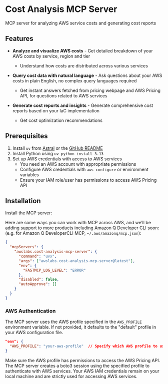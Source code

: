 # Cost Analysis MCP Server

MCP server for analyzing AWS service costs and generating cost reports

## Features

- **Analyze and visualize AWS costs** - Get detailed breakdown of your AWS costs by service, region and tier
  - Understand how costs are distributed across various services

- **Query cost data with natural language** - Ask questions about your AWS costs in plain English, no complex query languages required
  -  Get instant answers fetched from pricing webpage and AWS Pricing API, for questions related to AWS services

- **Generate cost reports and insights** -  Generate comprehensive cost reports based on your IaC implementation
  - Get cost optimization recommendations

## Prerequisites

1. Install `uv` from [Astral](https://docs.astral.sh/uv/getting-started/installation/) or the [GitHub README](https://github.com/astral-sh/uv#installation)
2. Install Python using `uv python install 3.13`
3. Set up AWS credentials with access to AWS services
   - You need an AWS account with appropriate permissions
   - Configure AWS credentials with `aws configure` or environment variables
   - Ensure your IAM role/user has permissions to access AWS Pricing API

## Installation

Install the MCP server:

Here are some ways you can work with MCP across AWS, and we’ll be adding support to more products including Amazon Q Developer CLI soon: (e.g. for Amazon Q DeveloperCLI MCP, `~/.aws/amazonq/mcp.json`):

```json
{
  "mcpServers": {
    "awslabs.cost-analysis-mcp-server": {
      "command": "uvx",
      "args": ["awslabs.cost-analysis-mcp-server@latest"],
      "env": {
        "FASTMCP_LOG_LEVEL": "ERROR"
      },
      "disabled": false,
      "autoApprove": []
    }
  }
}
```

### AWS Authentication

The MCP server uses the AWS profile specified in the `AWS_PROFILE` environment variable. If not provided, it defaults to the "default" profile in your AWS configuration file.

```json
"env": {
  "AWS_PROFILE": "your-aws-profile"  // Specify which AWS profile to use
}
```

Make sure the AWS profile has permissions to access the AWS Pricing API. The MCP server creates a boto3 session using the specified profile to authenticate with AWS services. Your AWS IAM credentials remain on your local machine and are strictly used for accessing AWS services.
